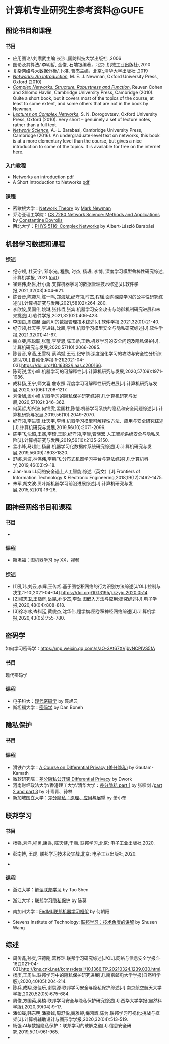 # 计算机专业研究生参考资料@GUFE

## 图论书目和课程

### 书目

- 应用图论/.刘缵武主编	长沙:,国防科技大学出版社:,2006
- 图论及其算法/.李明哲, 金俊, 石端银编著，北京:,机械工业出版社:,2010
- 复杂网络与大数据分析/.卜湛, 曹杰主编，北京:,清华大学出版社:,2019
- [*Networks: An Introduction*](http://www.amazon.com/Networks-Introduction-Mark-Newman/dp/0199206651), M. E. J. Newman, Oxford University Press, Oxford (2010)
- [*Complex Networks: Structure, Robustness and Function*](http://www.amazon.com/Complex-Networks-Structure-Robustness-Function/dp/0521841569), Reuven Cohen and Shlomo Havlin, Cambridge University Press, Cambridge (2010). Quite a short book, but it covers most of the topics of the course, at least to some extent, and some others that are not in the book by Newman.
- [*Lectures on Complex Networks*](http://www.amazon.com/Lectures-Complex-Networks-Oxford-Physics/dp/0199548935), S. N. Dorogovtsev, Oxford University Press, Oxford (2010). Very short – genuinely a set of lecture notes, rather than a full text.
- [*Network Science*](https://www.amazon.com/Network-Science-Albert-László-Barabási/dp/1107076269), A.-L. Barabasi, Cambridge University Press, Cambridge (2016). An undergraduate-level text on networks, this book is at a more elementary level than the course, but gives a nice introduction to some of the topics. It is available for free on the internet [here](http://barabasi.com/networksciencebook/).

### 入门教程

- Networks an introduction [pdf](https://www.psi.ir/theme2files/psi/fakhteh/fakhteh1.pdf)
- A Short Introduction to Networks [pdf](http://tuvalu.santafe.edu/~aaronc/slides/Clauset_2015_SFI_Networks_ShortCourse.pdf)

### 课程

- 密歇根大学：[Network Theory](http://www-personal.umich.edu/~mejn/courses/2017/cscs535/index.html) by [Mark Newman](http://www-personal.umich.edu/~mejn/)
- 乔治亚理工学院：[CS 7280 Network Science: Methods and Applications](https://www.cc.gatech.edu/~dovrolis/Courses/NetSci/) by [Constantine Dovrolis](http://www.cc.gatech.edu/~dovrolis)
- 西北大学：[PHYS 5116: Complex Networks](https://www.barabasilab.com/course) by Albert-László Barabási


## 机器学习数据和课程

### 综述

- 纪守领, 杜天宇, 邓水光, 程鹏, 时杰, 杨珉, 李博, 深度学习模型鲁棒性研究综述, 计算机学报, 2021.([pdf](https://nesa.zju.edu.cn/download/%E6%B7%B1%E5%BA%A6%E5%AD%A6%E4%B9%A0%E6%A8%A1%E5%9E%8B%E9%B2%81%E6%A3%92%E6%80%A7%E7%A0%94%E7%A9%B6%E7%BB%BC%E8%BF%B0.pdf))
- 崔建伟,赵哲,杜小勇.支撑机器学习的数据管理技术综述[J].软件学报,2021,32(03):604-621.
- 陈晋音,陈奕芃,陈一鸣,郑海斌,纪守领,时杰,程瑶.面向深度学习的公平性研究综述[J].计算机研究与发展,2021,58(02):264-280.
- 李欣姣,吴国伟,姚琳,张伟哲,张宾.机器学习安全攻击与防御机制研究进展和未来挑战[J].软件学报,2021,32(02):406-423.
- 李国良,周煊赫.面向AI的数据管理技术综述[J].软件学报,2021,32(01):21-40.
- 纪守领,杜天宇,李进锋,沈超,李博.机器学习模型安全与隐私研究综述[J].软件学报,2021,32(01):41-67.
- 魏立斐,陈聪聪,张蕾,李梦思,陈玉娇,王勤.机器学习的安全问题及隐私保护[J].计算机研究与发展,2020,57(10):2066-2085.
- 陈晋音,章燕,王雪柯,蔡鸿斌,王珏,纪守领.深度强化学习的攻防与安全性分析综述[J/OL].自动化学报:1-21[2021-04-03].https://doi.org/10.16383/j.aas.c200166.
- 陈珂锐,孟小峰.机器学习的可解释性[J].计算机研究与发展,2020,57(09):1971-1986.
- 成科扬,王宁,师文喜,詹永照.深度学习可解释性研究进展[J].计算机研究与发展,2020,57(06):1208-1217.
- 刘俊旭,孟小峰.机器学习的隐私保护研究综述[J].计算机研究与发展,2020,57(02):346-362.
- 何英哲,胡兴波,何锦雯,孟国柱,陈恺.机器学习系统的隐私和安全问题综述[J].计算机研究与发展,2019,56(10):2049-2070.
- 纪守领,李进锋,杜天宇,李博.机器学习模型可解释性方法、应用与安全研究综述[J].计算机研究与发展,2019,56(10):2071-2096.
- 陈宇飞,沈超,王骞,李琦,王聪,纪守领,李康,管晓宏.人工智能系统安全与隐私风险[J].计算机研究与发展,2019,56(10):2135-2150.
- 孟小峰,马超红,杨晨.机器学习化数据库系统研究综述[J].计算机研究与发展,2019,56(09):1803-1820.
- 舒娜,刘波,林伟伟,李鹏飞.分布式机器学习平台与算法综述[J].计算机科学,2019,46(03):9-18.
- Jian-hua LI.网络安全遇上人工智能:综述（英文）[J].Frontiers of Information Technology & Electronic Engineering,2018,19(12):1462-1475.
- 朱军,胡文波.贝叶斯机器学习前沿进展综述[J].计算机研究与发展,2015,52(01):16-26.

## 图神经网络书目和课程

### 书目

- 

### 课程

-  斯坦福：[图机器学习](http://web.stanford.edu/class/cs224w/) by XX，[视频](https://www.bilibili.com/video/BV1me411x7Rm)

### 综述

- [1]孔玮,刘云,李辉,王传旭.基于图卷积网络的行为识别方法综述[J/OL].控制与决策:1-10[2021-04-04].https://doi.org/10.13195/j.kzyjc.2020.0514.
- [2]祁志卫,王笳辉,岳昆,乔少杰,李劲.图嵌入方法与应用:研究综述[J].电子学报,2020,48(04):808-818.
- [3]徐冰冰,岑科廷,黄俊杰,沈华伟,程学旗.图卷积神经网络综述[J].计算机学报,2020,43(05):755-780.

## 密码学

如何学习密码学：https://mp.weixin.qq.com/s/aO-3At67XVjbvNCPIVS5fA

### 书目

现代密码学
### 课程
- 电子科大：[现代密码学]( https://www.bilibili.com/video/BV1Gx411f7Yo) by 聂旭云
- 斯坦福大学：[密码学](https://www.bilibili.com/video/BV1Ht411w7Re) by Dan Boneh

## 隐私保护

### 书目



### 课程

- 滑铁卢大学：[A Course on Differential Privacy (差分隐私)](https://www.bilibili.com/video/BV1k54y1x7Ua) by Gautam-Kamath
- 微软研究院：[差分隐私公开课 Differential Privacy](https://www.bilibili.com/video/BV1Ts411F7jx) by Dwork
- 河南财经政法大学/香港理工大学/清华大学：[差分隐私 part 1](https://www.bilibili.com/video/BV1Qk4y117S1) by 张啸剑 /[part 2 and part 3](https://www.bilibili.com/video/BV12K4y1Y7ux) by 叶青青、孙林
- 新加坡国立大学：[差分隐私：原理、应用与展望](https://www.bilibili.com/video/BV1Tk4y117uA) by 萧小奎

## 联邦学习

### 书目

- 杨强,刘洋,程勇,康焱, 陈天健,于涵. 联邦学习,北京: 电子工业出版社,2020.

- 彭南博, 王虎. 联邦学习技术及实战,北京: 电子工业出版社,2020.

- 

  

### 课程

- 浙江大学：[解读联邦学习](https://www.bilibili.com/video/BV1mE411j7GT) by Tao Shen

- 浙江大学：[联邦学习隐私保护](https://www.bilibili.com/video/BV1Y54y1C7TR) by 陈莫

- 南加州大学：[FedML联邦机器学习框架](https://www.bilibili.com/video/BV1jK411N7gS) by 何朝阳

- Stevens Institute of Technology: [联邦学习：技术角度的讲解](https://www.bilibili.com/video/BV1ka4y1h7Ud) by Shusen Wang

## 综述
- 周传鑫,孙奕,汪德刚,葛桦玮.联邦学习研究综述[J/OL].网络与信息安全学报:1-16[2021-04-03].http://kns.cnki.net/kcms/detail/10.1366.TP.20210324.1239.030.html.
- 杨庚,王周生.联邦学习中的隐私保护研究进展[J].南京邮电大学学报(自然科学版),2020,40(05):204-214.
- 陈兵,成翔,张佳乐,谢袁源.联邦学习安全与隐私保护综述[J].南京航空航天大学学报,2020,52(05):675-684.
- 周俊,方国英,吴楠.联邦学习安全与隐私保护研究综述[J].西华大学学报(自然科学版),2020,39(04):9-17.
- 潘如晟,韩东明,潘嘉铖,周舒悦,魏雅婷,梅鸿辉,陈为.联邦学习可视化:挑战与框架[J].计算机辅助设计与图形学学报,2020,32(04):513-519.
- 杨强.AI与数据隐私保护：联邦学习的破解之道[J].信息安全研究,2019,5(11):961-965.
- 


